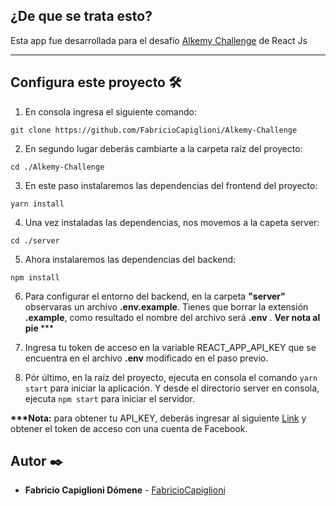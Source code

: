 ## ¿De que se trata esto? 

Esta app fue desarrollada para el desafío [Alkemy Challenge](https://www.alkemy.org/)   de React Js

---

## Configura este proyecto 🛠️

1. En consola ingresa el siguiente comando:

`git clone https://github.com/FabricioCapiglioni/Alkemy-Challenge`

2. En segundo lugar deberás cambiarte a la carpeta raíz del proyecto:

`cd ./Alkemy-Challenge`

3. En este paso instalaremos las dependencias del frontend del proyecto:

`yarn install`

4. Una vez instaladas las dependencias, nos movemos a la capeta server:

`cd ./server`

5. Ahora instalaremos las dependencias del backend:

`npm install`

6. Para configurar el entorno del backend, en la carpeta <b>"server"</b> observaras un archivo <b>.env.example</b>. Tienes que borrar la extensión <b>.example</b>, como resultado el nombre del archivo será <b>.env</b> . <b>Ver nota al pie </b>***

7. Ingresa tu token de acceso en la variable REACT_APP_API_KEY que se encuentra en el archivo <b>.env</b> modificado en el paso previo.

8. Pór último, en la raíz del proyecto, ejecuta en consola el comando `yarn start` para iniciar la aplicación. Y desde el directorio server en consola, ejecuta `npm start` para iniciar el servidor.

<b>***Nota:</b> para obtener tu API_KEY, deberás ingresar al siguiente [Link](https://superheroapi.com/) y obtener el token de acceso con una cuenta de Facebook.

## Autor ✒️

* **Fabricio Capiglioni Dómene** - [
FabricioCapiglioni](https://github.com/FabricioCapiglioni)
